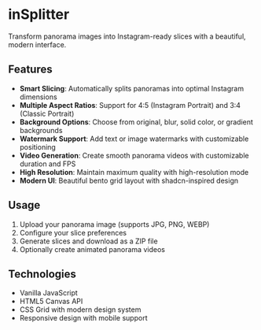 # inSplitter

Transform panorama images into Instagram-ready slices with a beautiful, modern interface.

## Features

- **Smart Slicing**: Automatically splits panoramas into optimal Instagram dimensions
- **Multiple Aspect Ratios**: Support for 4:5 (Instagram Portrait) and 3:4 (Classic Portrait)
- **Background Options**: Choose from original, blur, solid color, or gradient backgrounds
- **Watermark Support**: Add text or image watermarks with customizable positioning
- **Video Generation**: Create smooth panorama videos with customizable duration and FPS
- **High Resolution**: Maintain maximum quality with high-resolution mode
- **Modern UI**: Beautiful bento grid layout with shadcn-inspired design

## Usage

1. Upload your panorama image (supports JPG, PNG, WEBP)
2. Configure your slice preferences
3. Generate slices and download as a ZIP file
4. Optionally create animated panorama videos

## Technologies

- Vanilla JavaScript
- HTML5 Canvas API
- CSS Grid with modern design system
- Responsive design with mobile support
